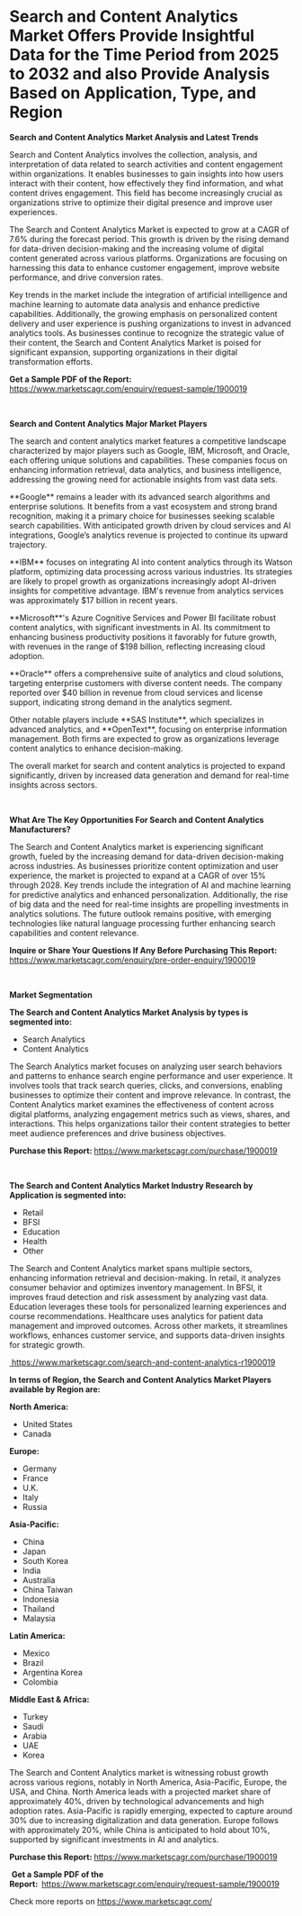 <p><h1>Search and Content Analytics Market Offers Provide Insightful Data for the Time Period from 2025 to 2032 and also Provide Analysis Based on Application, Type, and Region</h1></p><p><strong>Search and Content Analytics Market Analysis and Latest Trends</strong></p>
<p><p>Search and Content Analytics involves the collection, analysis, and interpretation of data related to search activities and content engagement within organizations. It enables businesses to gain insights into how users interact with their content, how effectively they find information, and what content drives engagement. This field has become increasingly crucial as organizations strive to optimize their digital presence and improve user experiences.</p><p>The Search and Content Analytics Market is expected to grow at a CAGR of 7.6% during the forecast period. This growth is driven by the rising demand for data-driven decision-making and the increasing volume of digital content generated across various platforms. Organizations are focusing on harnessing this data to enhance customer engagement, improve website performance, and drive conversion rates.</p><p>Key trends in the market include the integration of artificial intelligence and machine learning to automate data analysis and enhance predictive capabilities. Additionally, the growing emphasis on personalized content delivery and user experience is pushing organizations to invest in advanced analytics tools. As businesses continue to recognize the strategic value of their content, the Search and Content Analytics Market is poised for significant expansion, supporting organizations in their digital transformation efforts.</p></p>
<p><strong>Get a Sample PDF of the Report:&nbsp;</strong> <a href="https://www.marketscagr.com/enquiry/request-sample/1900019?utm_campaign=3098&utm_medium=2&utm_source=Github&utm_content=ia&utm_term=11032025&utm_id=search-and-content-analytics">https://www.marketscagr.com/enquiry/request-sample/1900019</a></p>
<p>&nbsp;</p>
<p><strong>Search and Content Analytics Major Market Players</strong></p>
<p><p>The search and content analytics market features a competitive landscape characterized by major players such as Google, IBM, Microsoft, and Oracle, each offering unique solutions and capabilities. These companies focus on enhancing information retrieval, data analytics, and business intelligence, addressing the growing need for actionable insights from vast data sets.</p><p>**Google** remains a leader with its advanced search algorithms and enterprise solutions. It benefits from a vast ecosystem and strong brand recognition, making it a primary choice for businesses seeking scalable search capabilities. With anticipated growth driven by cloud services and AI integrations, Google’s analytics revenue is projected to continue its upward trajectory.</p><p>**IBM** focuses on integrating AI into content analytics through its Watson platform, optimizing data processing across various industries. Its strategies are likely to propel growth as organizations increasingly adopt AI-driven insights for competitive advantage. IBM's revenue from analytics services was approximately $17 billion in recent years.</p><p>**Microsoft**'s Azure Cognitive Services and Power BI facilitate robust content analytics, with significant investments in AI. Its commitment to enhancing business productivity positions it favorably for future growth, with revenues in the range of $198 billion, reflecting increasing cloud adoption.</p><p>**Oracle** offers a comprehensive suite of analytics and cloud solutions, targeting enterprise customers with diverse content needs. The company reported over $40 billion in revenue from cloud services and license support, indicating strong demand in the analytics segment.</p><p>Other notable players include **SAS Institute**, which specializes in advanced analytics, and **OpenText**, focusing on enterprise information management. Both firms are expected to grow as organizations leverage content analytics to enhance decision-making.</p><p>The overall market for search and content analytics is projected to expand significantly, driven by increased data generation and demand for real-time insights across sectors.</p></p>
<p>&nbsp;</p>
<p><strong>What Are The Key Opportunities For Search and Content Analytics Manufacturers?</strong></p>
<p><p>The Search and Content Analytics market is experiencing significant growth, fueled by the increasing demand for data-driven decision-making across industries. As businesses prioritize content optimization and user experience, the market is projected to expand at a CAGR of over 15% through 2028. Key trends include the integration of AI and machine learning for predictive analytics and enhanced personalization. Additionally, the rise of big data and the need for real-time insights are propelling investments in analytics solutions. The future outlook remains positive, with emerging technologies like natural language processing further enhancing search capabilities and content relevance.</p></p>
<p><strong>Inquire or Share Your Questions If Any Before Purchasing This Report:</strong> <a href="https://www.marketscagr.com/enquiry/pre-order-enquiry/1900019?utm_campaign=3098&utm_medium=2&utm_source=Github&utm_content=ia&utm_term=11032025&utm_id=search-and-content-analytics">https://www.marketscagr.com/enquiry/pre-order-enquiry/1900019</a></p>
<p>&nbsp;</p>
<p><strong>Market Segmentation</strong></p>
<p><strong>The Search and Content Analytics Market Analysis by types is segmented into:</strong></p>
<p><ul><li>Search Analytics</li><li>Content Analytics</li></ul></p>
<p><p>The Search Analytics market focuses on analyzing user search behaviors and patterns to enhance search engine performance and user experience. It involves tools that track search queries, clicks, and conversions, enabling businesses to optimize their content and improve relevance. In contrast, the Content Analytics market examines the effectiveness of content across digital platforms, analyzing engagement metrics such as views, shares, and interactions. This helps organizations tailor their content strategies to better meet audience preferences and drive business objectives.</p></p>
<p><strong>Purchase this Report:&nbsp;</strong><a href="https://www.marketscagr.com/purchase/1900019?utm_campaign=3098&utm_medium=2&utm_source=Github&utm_content=ia&utm_term=11032025&utm_id=search-and-content-analytics">https://www.marketscagr.com/purchase/1900019</a></p>
<p>&nbsp;</p>
<p><strong>The Search and Content Analytics Market Industry Research by Application is segmented into:</strong></p>
<p><ul><li>Retail</li><li>BFSI</li><li>Education</li><li>Health</li><li>Other</li></ul></p>
<p><p>The Search and Content Analytics market spans multiple sectors, enhancing information retrieval and decision-making. In retail, it analyzes consumer behavior and optimizes inventory management. In BFSI, it improves fraud detection and risk assessment by analyzing vast data. Education leverages these tools for personalized learning experiences and course recommendations. Healthcare uses analytics for patient data management and improved outcomes. Across other markets, it streamlines workflows, enhances customer service, and supports data-driven insights for strategic growth.</p></p>
<p><a href="https://www.marketscagr.com/search-and-content-analytics-r1900019?utm_campaign=3098&utm_medium=2&utm_source=Github&utm_content=ia&utm_term=11032025&utm_id=search-and-content-analytics">&nbsp;https://www.marketscagr.com/search-and-content-analytics-r1900019</a></p>
<p><strong>In terms of Region, the Search and Content Analytics Market Players available by Region are:</strong></p>
<p>
    <p> <strong> North America: </strong>
        <ul>
            <li>United States</li>
            <li>Canada</li>
        </ul>
        </p> 
    <p> <strong> Europe: </strong>
        <ul>
            <li>Germany</li>
            <li>France</li>
            <li>U.K.</li>
            <li>Italy</li>
            <li>Russia</li>
        </ul>
        </p> 
    <p> <strong> Asia-Pacific: </strong>
        <ul>
            <li>China</li>
            <li>Japan</li>
            <li>South Korea</li>
            <li>India</li>
            <li>Australia</li>
            <li>China Taiwan</li>
            <li>Indonesia</li>
            <li>Thailand</li>
            <li>Malaysia</li>
        </ul>
        </p> 
    <p> <strong> Latin America: </strong>
        <ul>
            <li>Mexico</li>
            <li>Brazil</li>
            <li>Argentina Korea</li>
            <li>Colombia</li>
        </ul>
        </p> 
    <p> <strong> Middle East & Africa: </strong>
        <ul>
            <li>Turkey</li>
            <li>Saudi</li>
            <li>Arabia</li>
            <li>UAE</li>
            <li>Korea</li>
        </ul>
    </p>
    </p>
<p><p>The Search and Content Analytics market is witnessing robust growth across various regions, notably in North America, Asia-Pacific, Europe, the USA, and China. North America leads with a projected market share of approximately 40%, driven by technological advancements and high adoption rates. Asia-Pacific is rapidly emerging, expected to capture around 30% due to increasing digitalization and data generation. Europe follows with approximately 20%, while China is anticipated to hold about 10%, supported by significant investments in AI and analytics.</p></p>
<p><strong>Purchase this Report: </strong><a href="https://www.marketscagr.com/purchase/1900019?utm_campaign=3098&utm_medium=2&utm_source=Github&utm_content=ia&utm_term=11032025&utm_id=search-and-content-analytics">https://www.marketscagr.com/purchase/1900019</a></p>
<p>&nbsp;<strong>Get a Sample PDF of the Report:&nbsp;&nbsp;</strong><a href="https://www.marketscagr.com/enquiry/request-sample/1900019?utm_campaign=3098&utm_medium=2&utm_source=Github&utm_content=ia&utm_term=11032025&utm_id=search-and-content-analytics">https://www.marketscagr.com/enquiry/request-sample/1900019</a></p>
<p><strong></strong></p>
<p>Check more reports on <a href="https://www.marketscagr.com/?utm_campaign=3098&utm_medium=2&utm_source=Github&utm_content=ia&utm_term=11032025&utm_id=search-and-content-analytics">https://www.marketscagr.com/</a></p>